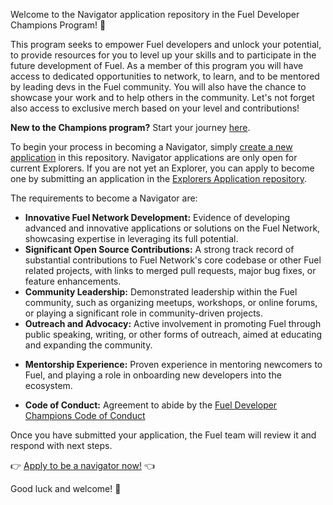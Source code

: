 Welcome to the Navigator application repository in the Fuel Developer Champions Program! 🙌

This program seeks to empower Fuel developers and unlock your potential, to provide resources for you to level up your skills and to participate in the future development of Fuel. As a member of this program you will have access to dedicated opportunities to network, to learn, and to be mentored by leading devs in the Fuel community. You will also have the chance to showcase your work and to help others in the community. Let's not forget also access to exclusive merch based on your level and contributions!

**New to the Champions program?** Start your journey [here](https://github.com/fuel-champions/start-here).

To begin your process in becoming a Navigator, simply [create a new application](https://github.com/fuel-champions/navigator-applications/issues/new/choose) in this repository. Navigator applications are only open for current Explorers. If you are not yet an Explorer, you can apply to become one by submitting an application in the [Explorers Application repository](https://github.com/fuel-champions/explorer-applications/issues/new/choose).

The requirements to become a Navigator are:

* **Innovative Fuel Network Development:** Evidence of developing advanced and innovative applications or solutions on the Fuel Network, showcasing expertise in leveraging its full potential.
* **Significant Open Source Contributions:** A strong track record of substantial contributions to Fuel Network's core codebase or other Fuel related projects, with links to merged pull requests, major bug fixes, or feature enhancements.
* **Community Leadership:** Demonstrated leadership within the Fuel community, such as organizing meetups, workshops, or online forums, or playing a significant role in community-driven projects.
* **Outreach and Advocacy:** Active involvement in promoting Fuel through public speaking, writing, or other forms of outreach, aimed at educating and expanding the community.
- **Mentorship Experience:** Proven experience in mentoring newcomers to Fuel, and playing a role in onboarding new developers into the ecosystem.
* **Code of Conduct:** Agreement to abide by the [Fuel Developer Champions Code of Conduct](https://github.com/fuel-champions/code-of-conduct)

Once you have submitted your application, the Fuel team will review it and respond with next steps.

👉 [Apply to be a navigator now!](https://github.com/fuel-champions/navigator-applications/issues/new/choose) 👈

Good luck and welcome! 🎉